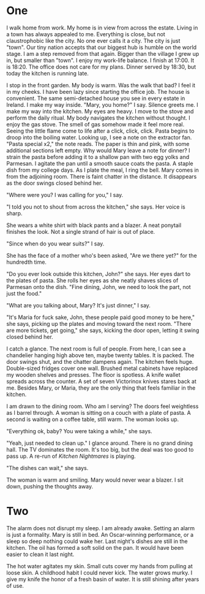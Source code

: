 # One

I walk home from work. My home is in view from across the estate. Living in a town has always appealed to me. Everything is close, but not claustrophobic like the city. No one ever calls it a city. The city is just "town". Our tiny nation accepts that our biggest hub is humble on the world stage. I am a step removed from that again. Bigger than the village I grew up in, but smaller than "town". I enjoy my work-life balance. I finish at 17:00. It is 18:20. The office does not care for my plans. Dinner served by 18:30, but today the kitchen is running late. 

I stop in the front garden. My body is warm. Was the walk that bad? I feel it in my cheeks. I have been lazy since starting the office job. The house is convenient. The same semi-detached house you see in every estate in Ireland. I make my way inside. "Mary, you home?" I say. Silence greets me. I make my way into the kitchen. My eyes are heavy. I move to the stove and perform the daily ritual. My body navigates the kitchen without thought. I enjoy the gas stove. The smell of gas somehow made it feel more real. Seeing the little flame come to life after a click, click, click. Pasta begins to droop into the boiling water. Looking up, I see a note on the extractor fan. "Pasta special x2," the note reads. The paper is thin and pink, with some additional sections left empty. Why would Mary leave a note for dinner? I strain the pasta before adding it to a shallow pan with two egg yolks and Parmesan. I agitate the pan until a smooth sauce coats the pasta. A staple dish from my college days. As I plate the meal, I ring the bell. Mary comes in from the adjoining room. There is faint chatter in the distance. It disappears as the door swings closed behind her. 

"Where were you? I was calling for you," I say. 

"I told you not to shout from across the kitchen," she says. Her voice is sharp. 

She wears a white shirt with black pants and a blazer. A neat ponytail finishes the look. Not a single strand of hair is out of place.

"Since when do you wear suits?" I say.

She has the face of a mother who's been asked, "Are we there yet?" for the hundredth time. 

"Do you ever look outside this kitchen, John?" she says. Her eyes dart to the plates of pasta. She rolls her eyes as she neatly shaves slices of Parmesan onto the dish. "Fine dining, John, we need to look the part, not just the food."

"What are you talking about, Mary? It's just dinner," I say.

"It's Maria for fuck sake, John, these people paid good money to be here," she says, picking up the plates and moving toward the next room. "There are more tickets, get going," she says, kicking the door open, letting it swing closed behind her. 

I catch a glance. The next room is full of people. From here, I can see a chandelier hanging high above ten, maybe twenty tables. It is packed. The door swings shut, and the chatter dampens again. The kitchen feels huge. Double-sized fridges cover one wall. Brushed metal cabinets have replaced my wooden shelves and presses. The floor is spotless. A knife wallet spreads across the counter. A set of seven Victorinox knives stares back at me. Besides Mary, or Maria, they are the only thing that feels familiar in the kitchen. 

I am drawn to the dining room. Who am I serving? The doors feel weightless as I barrel through. A woman is sitting on a couch with a plate of pasta. A second is waiting on a coffee table, still warm. The woman looks up.

"Everything ok, baby? You were taking a while," she says. 

"Yeah, just needed to clean up." I glance around. There is no grand dining hall. The TV dominates the room. It's too big, but the deal was too good to pass up. A re-run of *Kitchen Nightmares* is playing. 

"The dishes can wait," she says.

The woman is warm and smiling. Mary would never wear a blazer. I sit down, pushing the thoughts away.

# Two

The alarm does not disrupt my sleep. I am already awake. Setting an alarm is just a formality. Mary is still in bed. An Oscar-winning performance, or a sleep so deep nothing could wake her. Last night's dishes are still in the kitchen. The oil has formed a soft solid on the pan. It would have been easier to clean it last night. 

The hot water agitates my skin. Small cuts cover my hands from pulling at loose skin. A childhood habit I could never kick. The water grows murky. I give my knife the honor of a fresh basin of water. It is still shining after years of use.





